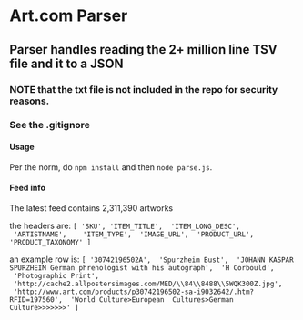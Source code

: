 # Art.com Parser

## Parser handles reading the 2+ million line TSV file and it to a JSON

### NOTE that the txt file is not included in the repo for security reasons.
### See the .gitignore

#### Usage
 Per the norm, do `npm install` and then `node parse.js`.


#### Feed info

 The latest feed contains 2,311,390 artworks

 the headers are:  ```[ 'SKU', 'ITEM_TITLE',  'ITEM_LONG_DESC',  'ARTISTNAME',    'ITEM_TYPE',  'IMAGE_URL',  'PRODUCT_URL', 'PRODUCT_TAXONOMY' ]```


 an example row is: ```[ '30742196502A',
  'Spurzheim Bust',
  'JOHANN KASPAR SPURZHEIM German phrenologist with his autograph',
  'H Corbould',
  'Photographic Print',
  'http://cache2.allpostersimages.com/MED/\\84\\8488\\5WQK300Z.jpg',
  'http://www.art.com/products/p30742196502-sa-i9032642/.htm?RFID=197560',
  'World Culture>European  Cultures>German Culture>>>>>>>' ] ```
